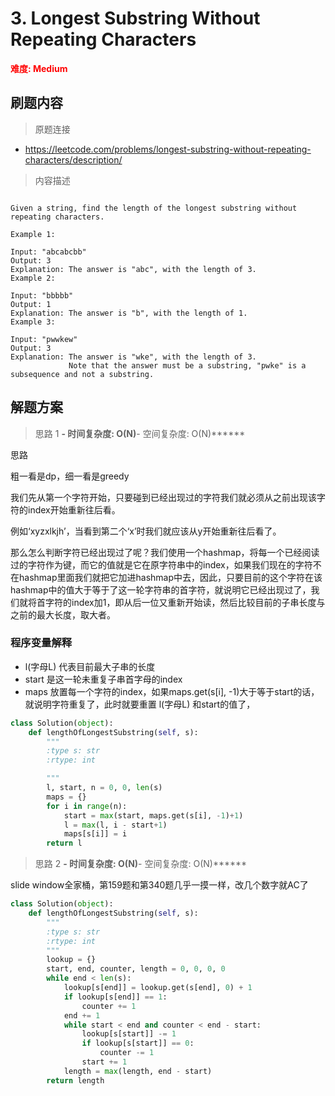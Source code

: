 # 3. Longest Substring Without Repeating Characters

**<font color=red>难度: Medium</font>**

## 刷题内容

> 原题连接

* https://leetcode.com/problems/longest-substring-without-repeating-characters/description/

> 内容描述

```

Given a string, find the length of the longest substring without repeating characters.

Example 1:

Input: "abcabcbb"
Output: 3 
Explanation: The answer is "abc", with the length of 3. 
Example 2:

Input: "bbbbb"
Output: 1
Explanation: The answer is "b", with the length of 1.
Example 3:

Input: "pwwkew"
Output: 3
Explanation: The answer is "wke", with the length of 3. 
             Note that the answer must be a substring, "pwke" is a subsequence and not a substring.
```

## 解题方案

> 思路 1
******- 时间复杂度: O(N)******- 空间复杂度: O(N)******



思路

粗一看是dp，细一看是greedy

我们先从第一个字符开始，只要碰到已经出现过的字符我们就必须从之前出现该字符的index开始重新往后看。

例如‘xyzxlkjh’，当看到第二个‘x’时我们就应该从y开始重新往后看了。

那么怎么判断字符已经出现过了呢？我们使用一个hashmap，将每一个已经阅读过的字符作为键，而它的值就是它在原字符串中的index，如果我们现在的字符不在hashmap里面我们就把它加进hashmap中去，因此，只要目前的这个字符在该hashmap中的值大于等于了这一轮字符串的首字符，就说明它已经出现过了，我们就将首字符的index加1，即从后一位又重新开始读，然后比较目前的子串长度与之前的最大长度，取大者。

### 程序变量解释

- l(字母L) 代表目前最大子串的长度
- start 是这一轮未重复子串首字母的index
- maps 放置每一个字符的index，如果maps.get(s[i], -1)大于等于start的话，就说明字符重复了，此时就要重置 l(字母L)  和start的值了，



```python
class Solution(object):
    def lengthOfLongestSubstring(self, s):
        """
        :type s: str
        :rtype: int

        """
        l, start, n = 0, 0, len(s)
        maps = {}
        for i in range(n):
            start = max(start, maps.get(s[i], -1)+1)
            l = max(l, i - start+1)
            maps[s[i]] = i
        return l
```


> 思路 2
******- 时间复杂度: O(N)******- 空间复杂度: O(N)******

slide window全家桶，第159题和第340题几乎一摸一样，改几个数字就AC了

```python
class Solution(object):
    def lengthOfLongestSubstring(self, s):
        """
        :type s: str
        :rtype: int
        """
        lookup = {}
        start, end, counter, length = 0, 0, 0, 0
        while end < len(s):
            lookup[s[end]] = lookup.get(s[end], 0) + 1
            if lookup[s[end]] == 1:
                counter += 1
            end += 1
            while start < end and counter < end - start:
                lookup[s[start]] -= 1
                if lookup[s[start]] == 0:
                    counter -= 1
                start += 1
            length = max(length, end - start)
        return length
```
